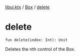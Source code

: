 [libui.ktx](../index.md) / [Box](index.md) / [delete](./delete.md)

# delete

`fun delete(index: Int): Unit`

Deletes the nth control of the Box.

